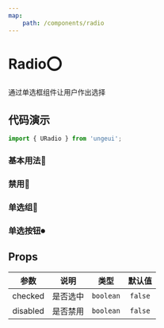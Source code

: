 ```yaml
---
map:
    path: /components/radio
---
```


# Radio⭕

通过单选框组件让用户作出选择

## 代码演示

```js
import { URadio } from 'ungeui';
```

### 基本用法🚀

<demo src="./demo/checked.vue"
  language="vue"
  title="🚀基本用法"
  desc="checked属性用于确定按钮是否选择">
</demo>

### 禁用🚫

<demo src="./demo/disabled.vue"
  language="vue"
  title="🚫基本用法"
  desc="disabled使单选框失效，并且颜色会变成灰色">
</demo>

### 单选组🚥

<demo src="./demo/group.vue"
  language="vue"
  title="🚥基本用法"
  desc="选项组用起来更方便">
</demo>

### 单选按钮⏺

<demo src="./demo/button.vue"
  language="vue"
  title="⏺基本用法"
  desc="有的时候用按钮显得更优雅一点">
</demo>

## Props

|   参数   |   说明   |   类型    | 默认值  |
| :------: | :------: | :-------: | :-----: |
| checked  | 是否选中 | `boolean` | `false` |
| disabled | 是否禁用 | `boolean` | `false` |
